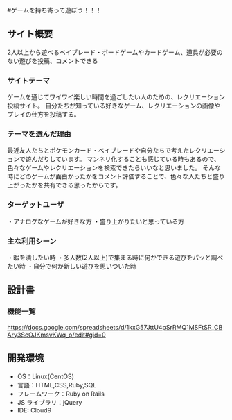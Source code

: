 #ゲームを持ち寄って遊ぼう！！！

## サイト概要

2人以上から遊べるベイブレード・ボードゲームやカードゲーム、道具が必要のない遊びを投稿、コメントできる

### サイトテーマ

ゲームを通じてワイワイ楽しい時間を過ごしたい人のための、レクリエーション投稿サイト。
自分たちが知っている好きなゲーム、レクリエーションの画像やプレイの仕方を投稿する。

### テーマを選んだ理由

最近友人たちとポケモンカード・ベイブレードや自分たちで考えたレクリエーションで遊んだりしています。
マンネリ化することも感じている時もあるので、色々なゲームやレクリエーションを検索できたらいいなと思いました。
そんな時にどのゲームが面白かったかをコメント評価することで、色々な人たちと盛り上がったかを共有できる思ったからです。

### ターゲットユーザ

・アナログなゲームが好きな方
・盛り上がりたいと思っている方

### 主な利用シーン

・暇を潰したい時
・多人数(2人以上)で集まる時に何かできる遊びをパッと調べたい時
・自分で何か新しい遊びを思いついた時

## 設計書

### 機能一覧

https://docs.google.com/spreadsheets/d/1kxG57JttU4pSrRMQ1MSFtSR_CBAry3ScOJKmsvKWq_o/edit#gid=0

## 開発環境

- OS：Linux(CentOS)
- 言語：HTML,CSS,Ruby,SQL
- フレームワーク：Ruby on Rails
- JS ライブラリ：jQuery
- IDE: Cloud9
